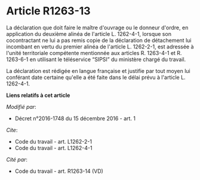 # Article R1263-13

La déclaration que doit faire le maître d'ouvrage ou le donneur d'ordre, en application du deuxième alinéa de l'article L.
1262-4-1, lorsque son cocontractant ne lui a pas remis copie de la déclaration de détachement lui incombant en vertu du
premier alinéa de l'article L. 1262-2-1, est adressée à l'unité territoriale compétente mentionnée aux articles R. 1263-4-1
et      R. 1263-6-1 en utilisant le téléservice “SIPSI” du ministère chargé du travail. 

La déclaration est rédigée en langue française et justifie par tout moyen lui conférant date certaine qu'elle a été faite
dans le délai prévu à l'article L. 1262-4-1.

**Liens relatifs à cet article**

_Modifié par_:

  - Décret n°2016-1748 du 15 décembre 2016 - art. 1

_Cite_:

  - Code du travail - art. L1262-2-1
  - Code du travail - art. L1262-4-1

_Cité par_:

  - Code du travail - art. R1263-14 (VD)
